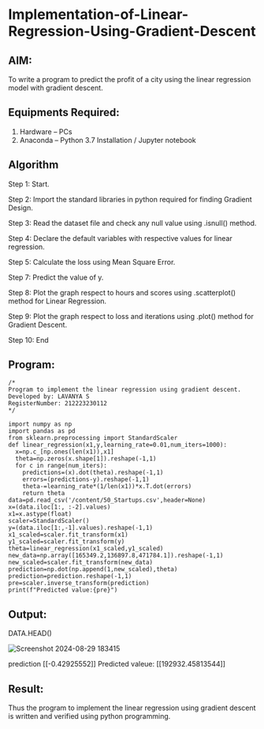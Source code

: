 # Implementation-of-Linear-Regression-Using-Gradient-Descent

## AIM:
To write a program to predict the profit of a city using the linear regression model with gradient descent.

## Equipments Required:
1. Hardware – PCs
2. Anaconda – Python 3.7 Installation / Jupyter notebook

## Algorithm
Step 1: Start.

Step 2: Import the standard libraries in python required for finding Gradient Design.

Step  3: Read the dataset file and check any null value using .isnull() method.

Step  4: Declare the default variables with respective values for linear regression.

Step 5: Calculate the loss using Mean Square Error.

Step 7: Predict the value of y.

Step 8: Plot the graph respect to hours and scores using .scatterplot() method for Linear Regression.

Step 9: Plot the graph respect to loss and iterations using .plot() method for Gradient Descent.

Step 10: End

## Program:
```
/*
Program to implement the linear regression using gradient descent.
Developed by: LAVANYA S
RegisterNumber: 212223230112
*/

import numpy as np
import pandas as pd
from sklearn.preprocessing import StandardScaler
def linear_regression(x1,y,learning_rate=0.01,num_iters=1000):
  x=np.c_[np.ones(len(x1)),x1]
  theta=np.zeros(x.shape[1]).reshape(-1,1)
  for c in range(num_iters):
    predictions=(x).dot(theta).reshape(-1,1)
    errors=(predictions-y).reshape(-1,1)
    theta-=learning_rate*(1/len(x1))*x.T.dot(errors)
    return theta
data=pd.read_csv('/content/50_Startups.csv',header=None)
x=(data.iloc[1:, :-2].values)
x1=x.astype(float)
scaler=StandardScaler()
y=(data.iloc[1:,-1].values).reshape(-1,1)
x1_scaled=scaler.fit_transform(x1)
y1_scaled=scaler.fit_transform(y)
theta=linear_regression(x1_scaled,y1_scaled)
new_data=np.array([165349.2,136897.8,471784.1]).reshape(-1,1)
new_scaled=scaler.fit_transform(new_data)
prediction=np.dot(np.append(1,new_scaled),theta)
prediction=prediction.reshape(-1,1)
pre=scaler.inverse_transform(prediction)
print(f"Predicted value:{pre}")

```

## Output:
DATA.HEAD()

![Screenshot 2024-08-29 183415](https://github.com/user-attachments/assets/763022ca-616b-4141-942a-109ee33e0446)


prediction
[[-0.42925552]]
Predicted valeue: [[192932.45813544]]



## Result:
Thus the program to implement the linear regression using gradient descent is written and verified using python programming.
